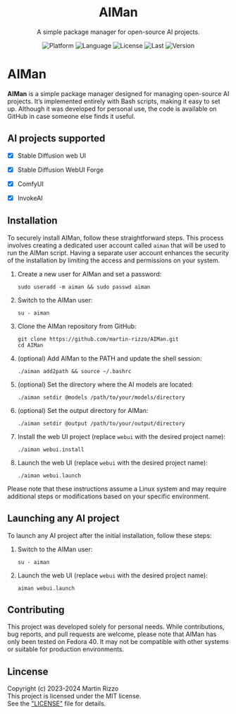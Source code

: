 <h1 align="center">AIMan</h1>
<p align="center">A simple package manager for open-source AI projects.</p>
<p align="center">
<img alt="Platform" src="https://img.shields.io/badge/platform-Fedora 40-33F">
<img alt="Language" src="https://img.shields.io/badge/language-bash script-22E">
<img alt="License"  src="https://img.shields.io/github/license/martin-rizzo/AIMan?color=11D">
<img alt="Last"     src="https://img.shields.io/github/last-commit/martin-rizzo/AIMan">
<img alt="Version"  src="https://img.shields.io/github/v/tag/martin-rizzo/AIMan?label=version">
</p>

<!--
# QuickSambaServer
-->

# AIMan

**AIMan** is a simple package manager designed for managing open-source AI
projects. It’s implemented entirely with Bash scripts, making it easy to set
up. Although it was developed for personal use, the code is available on GitHub
in case someone else finds it useful.


## AI projects supported

 - [x] Stable Diffusion web UI
 - [x] Stable Diffusion WebUI Forge
 - [x] ComfyUI
 - [x] InvokeAI


## Installation

To securely install AIMan, follow these straightforward steps. This process
involves creating a dedicated user account called `aiman` that will be used
to run the AIMan script. Having a separate user account enhances the security
of the installation by limiting the access and permissions on your system.

1. Create a new user for AIMan and set a password:
    ```
    sudo useradd -m aiman && sudo passwd aiman
    ```

2. Switch to the AIMan user:
    ```
    su - aiman
    ```

3. Clone the AIMan repository from GitHub:
    ```
    git clone https://github.com/martin-rizzo/AIMan.git
    cd AIMan
    ```

4. (optional) Add AIMan to the PATH and update the shell session:
    ```
    ./aiman add2path && source ~/.bashrc
    ```

5. (optional) Set the directory where the AI models are located:
    ```
    ./aiman setdir @models /path/to/your/models/directory
    ```

6. (optional) Set the output directory for AIMan:
    ```
    ./aiman setdir @output /path/to/your/output/directory
    ```

7. Install the web UI project (replace `webui` with the desired project name):
    ```
    ./aiman webui.install
    ```

8. Launch the web UI (replace `webui` with the desired project name):
    ```
    ./aiman webui.launch
    ```

Please note that these instructions assume a Linux system and may require
additional steps or modifications based on your specific environment.


## Launching any AI project

To launch any AI project after the initial installation, follow these steps:

1. Switch to the AIMan user:
    ```
    su - aiman
    ```

2. Launch the web UI (replace `webui` with the desired project name):
   ```
   aiman webui.launch
   ```


## Contributing

This project was developed solely for personal needs. While contributions, bug
reports, and pull requests are welcome, please note that AIMan has only been
tested on Fedora 40. It may not be compatible with other systems or suitable
for production environments.


## Lincense

Copyright (c) 2023-2024 Martin Rizzo  
This project is licensed under the MIT license.  
See the ["LICENSE"](LICENSE) file for details.
